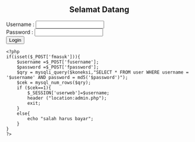 <?php
    session_start();
    include "koneksi.php"
?>
<!DOCTYPE html>
<head>
    <title>Projek saya</title>
    <link rel="stylesheet" type="text/css" href="style.css">
</head>
<body>
    <center><h2>Selamat Datang</h2></center>
    <form method ="post">
        <label>Username :</label>
        <input type="text" name ="fusername"><br>
        <label>Password :</label>
        <input type="password" name ="fpassword"><br>
        <button type="submit" name = "fmasuk">Login</button>
    </form>

    <?php
    if(isset($_POST['fmasuk'])){
        $username =$_POST['fusername'];
        $password =$_POST['fpassword'];
        $qry = mysqli_query($koneksi,"SELECT * FROM user WHERE username = '$username' AND password = md5('$password')");
        $cek = mysql_num_rows($qry);
        if ($cek==1){
            $_SESSION['userweb']=$username;
            header ("location:admin.php");
            exit;
        }
        else{
            echo "salah harus bayar";
        }
    }   
    ?>
</body>
</html>
